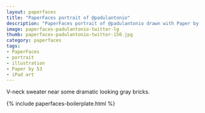 ```yaml
---
layout: paperfaces
title: "PaperFaces portrait of @padulantonio"
description: "PaperFaces portrait of @padulantonio drawn with Paper by 53 on an iPad."
image: paperfaces-padulantonio-twitter-lg
thumb: paperfaces-padulantonio-twitter-150.jpg
category: paperfaces
tags: 
- PaperFaces
- portrait
- illustration
- Paper by 53
- iPad art
---
```


V-neck sweater near some dramatic looking gray bricks.

{% include paperfaces-boilerplate.html %}